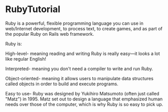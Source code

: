RubyTutorial
============

Ruby is a powerful, flexible programming language you can use in web/Internet development, to process text, to create games, and as part of the popular Ruby on Rails web framework. 

Ruby is:

High-level- meaning reading and writing Ruby is really easy—it looks a lot like regular English!

Interpreted- meaning you don't need a compiler to write and run Ruby.

Object-oriented- meaning it allows users to manipulate data structures called objects in order to build and execute programs.

Easy to use- Ruby was designed by Yukihiro Matsumoto (often just called "Matz") in 1995. Matz set out to design a language that emphasized human needs over those of the computer, which is why Ruby is so easy to pick up.
